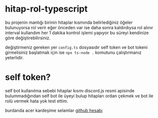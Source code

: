 # hitap-rol-typescript

bu projenin mantığı birinin hitaplar kısmında belirlediğiniz öğeler bulunuyorsa rol verir eğer önceden var ise daha sonra kaldırdıysa rol alınır interval kullandım her 1 dakika kontrol işlemi yapıyor bu süreyi kendinize göre değiştirebilirsiniz.

değiştirmeniz gereken yer ```config.ts``` dosyasıdır self token ve bot tokeni girmelisiniz başlatmak için ise ```npx ts-node .``` komutunu çalıştırmanız yeterlidir.

# self token?

self bot kullanılma sebebi hitaplar kısmı discord.js resmi apisinde bulummadığından self bot ile üyeyi bulup hitapları ordan çekmek ve bot ile rolü vermek hata yok test ettim.


burdanda acer kardeşime selamlar [github hesabı](https://github.com/acerhizmq/)
